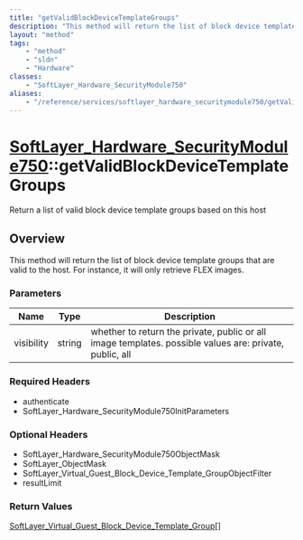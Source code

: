 ```yaml
---
title: "getValidBlockDeviceTemplateGroups"
description: "This method will return the list of block device template groups that are valid to the host. For instance, it will only... "
layout: "method"
tags:
    - "method"
    - "sldn"
    - "Hardware"
classes:
    - "SoftLayer_Hardware_SecurityModule750"
aliases:
    - "/reference/services/softlayer_hardware_securitymodule750/getValidBlockDeviceTemplateGroups"
---
```

# [SoftLayer_Hardware_SecurityModule750](/reference/services/SoftLayer_Hardware_SecurityModule750)::getValidBlockDeviceTemplateGroups

Return a list of valid block device template groups based on this host


## Overview 
This method will return the list of block device template groups that are valid to the host. For instance, it will only retrieve FLEX images. 

### Parameters 
|Name | Type | Description |
| --- | --- | --- |
|visibility| string| whether to return the private, public or all image templates.  possible values are: private, public, all|


### Required Headers
* authenticate
* SoftLayer_Hardware_SecurityModule750InitParameters

### Optional Headers
* SoftLayer_Hardware_SecurityModule750ObjectMask
* SoftLayer_ObjectMask
* SoftLayer_Virtual_Guest_Block_Device_Template_GroupObjectFilter
* resultLimit

### Return Values
<a href='/reference/datatypes/SoftLayer_Virtual_Guest_Block_Device_Template_Group'>SoftLayer_Virtual_Guest_Block_Device_Template_Group[] </a>

